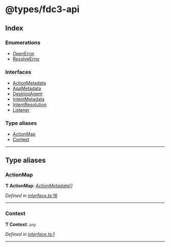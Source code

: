 
#  @types/fdc3-api

## Index

### Enumerations

* [OpenError](enums/openerror.md)
* [ResolveError](enums/resolveerror.md)

### Interfaces

* [ActionMetadata](interfaces/actionmetadata.md)
* [AppMetadata](interfaces/appmetadata.md)
* [DesktopAgent](interfaces/desktopagent.md)
* [IntentMetadata](interfaces/intentmetadata.md)
* [IntentResolution](interfaces/intentresolution.md)
* [Listener](interfaces/listener.md)

### Type aliases

* [ActionMap](#actionmap)
* [Context](#context)

---

## Type aliases

<a id="actionmap"></a>

###  ActionMap

**Ƭ ActionMap**: *[ActionMetadata](interfaces/actionmetadata.md)[]*

*Defined in [interface.ts:16](/src/interface.ts#L16)*

___
<a id="context"></a>

###  Context

**Ƭ Context**: *`any`*

*Defined in [interface.ts:1](/src/interface.ts#L1)*

___

